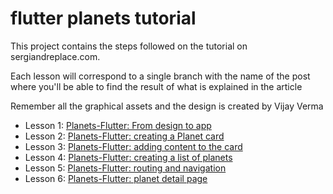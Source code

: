 # flutter planets tutorial

This project contains the steps followed on the tutorial on sergiandreplace.com.

Each lesson will correspond to a single branch with the name of the post where you'll be able to find the result of what is explained in the article

Remember all the graphical assets and the design is created by Vijay Verma

* Lesson 1: [Planets-Flutter: From design to app](http://sergiandreplace.com/2017/09/planets-flutter-from-design-to-app/)
* Lesson 2: [Planets-Flutter: creating a Planet card](http://sergiandreplace.com/2017/09/planets-flutter-creating-a-planet-card/)
* Lesson 3: [Planets-Flutter: adding content to the card](http://sergiandreplace.com/2017/10/planets-flutter-adding-content-to-the-card/)
* Lesson 4: [Planets-Flutter: creating a list of planets](http://sergiandreplace.com/2017/10/planets-flutter-creating-a-list-of-planets/)
* Lesson 5: [Planets-Flutter: routing and navigation](http://sergiandreplace.com/2017/12/planets-flutter-routing-and-navigation/)
* Lesson 6: [Planets-Flutter: planet detail page](http://sergiandreplace.com/2018/02/planets-flutter-planet-detail-page//)
